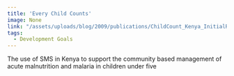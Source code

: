 ```yaml
---
title: 'Every Child Counts'
image: None
link: "/assets/uploads/blog/2009/publications/ChildCount_Kenya_InitialReport.pdf"
tags:
  - Development Goals
---
```


The use of SMS in Kenya to support the community based management of acute malnutrition and malaria in children under five
